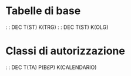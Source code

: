 # Tabelle di base
 :  : DEC T(ST) K(TRG)
 :  : DEC T(ST) K(OLG)
# Classi di autorizzazione
 :  : DEC T(TA) P(B£P) K(CALENDARIO)
